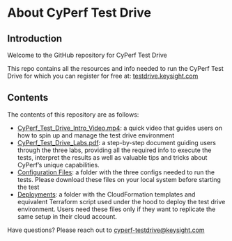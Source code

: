 # About CyPerf Test Drive
<!-- blank line -->
## Introduction

Welcome to the GitHub repository for CyPerf Test Drive

This repo contains all the resources and info needed to run the CyPerf Test Drive for which you can register for free at: [testdrive.keysight.com](testdrive.keysight.com)
 

## Contents

The contents of this repository are as follows:
-	[CyPerf_Test_Drive_Intro_Video.mp4](CyPerf_Test_Drive_Intro_Video.mp4): a quick video that guides users on how to spin up and manage the test drive environment
-	[CyPerf_Test_Drive_Labs.pdf](CyPerf_Test_Drive_Labs.pdf): a step-by-step document guiding users through the three labs, providing all the required info to execute the tests, interpret the results as well as valuable tips and tricks about CyPerf’s unique capabilities.
-	[Configuration Files](Configuration_Files): a folder with the three configs needed to run the tests. Please download these files on your local system before starting the test
-	[Deployments](Deployments): a folder with the CloudFormation templates and equivalent Terraform script used under the hood to deploy the test drive environment. Users need these files only if they want to replicate the same setup in their cloud account.


Have questions? Please reach out to [cyperf-testdrive@keysight.com](cyperf-testdrive@keysight.com)
